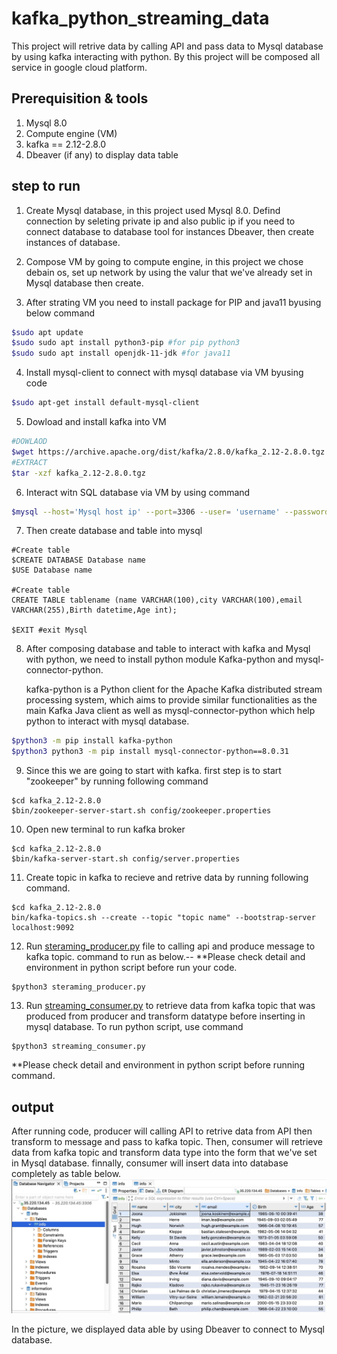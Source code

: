 # kafka_python_streaming_data
This project will retrive data by calling API and pass data to Mysql database by using kafka interacting with python.
By this project will be composed all service in google cloud platform.

## Prerequisition & tools
1. Mysql 8.0
2. Compute engine (VM)
3. kafka == 2.12-2.8.0
4. Dbeaver (if any) to display data table

## step to run

1. Create Mysql database, in this project used Mysql 8.0. Defind connection by seleting private ip and also public ip if you need to connect database to database tool for instances Dbeaver, then create instances of database.

2. Compose VM by going to compute engine, in this project we chose debain os, set up network by using the valur that we've already set in Mysql database then create.

3. After strating VM you need to install package for PIP and java11 byusing below command
```bash
$sudo apt update
$sudo sudo apt install python3-pip #for pip python3
$sudo sudo apt install openjdk-11-jdk #for java11
```
4. Install mysql-client to connect with mysql database via VM byusing code
```bash
$sudo apt-get install default-mysql-client
```
5. Dowload and install kafka into VM
```bash
#DOWLAOD
$wget https://archive.apache.org/dist/kafka/2.8.0/kafka_2.12-2.8.0.tgz
#EXTRACT
$tar -xzf kafka_2.12-2.8.0.tgz
```
6. Interact witn SQL database via VM by using command 
```bash
$mysql --host='Mysql host ip' --port=3306 --user= 'username' --password= 'databasepassword'
```
7. Then create database and table into mysql 
```Mysql
#Create table
$CREATE DATABASE Database name 
$USE Database name

#Create table
CREATE TABLE tablename (name VARCHAR(100),city VARCHAR(100),email VARCHAR(255),Birth datetime,Age int);

$EXIT #exit Mysql
```

8. After composing database and table to interact with kafka and Mysql with python, we need to install python module Kafka-python and mysql-connector-python.

   kafka-python is a Python client for the Apache Kafka distributed stream processing system, which aims to provide similar functionalities as the main Kafka Java client as well as mysql-connector-python which help python to interact with mysql database.
``` bash
$python3 -m pip install kafka-python
$python3 python3 -m pip install mysql-connector-python==8.0.31
```
9. Since this we are going to start with kafka. first step is to start "zookeeper" by running following command
```shell
$cd kafka_2.12-2.8.0
$bin/zookeeper-server-start.sh config/zookeeper.properties
```

10. Open new terminal to run kafka broker
```shell
$cd kafka_2.12-2.8.0
$bin/kafka-server-start.sh config/server.properties
```
11. Create topic in kafka to recieve and retrive data by running following command.
```shell
$cd kafka_2.12-2.8.0
bin/kafka-topics.sh --create --topic "topic name" --bootstrap-server localhost:9092
```
12. Run [steraming_producer.py](https://github.com/khokiat/kafka_streaming_data/blob/main/Streaming_producer.py) file to calling api and produce message to kafka topic. command to run as below.--
**Please check detail and environment in python script before run your code.
```shell
$python3 steraming_producer.py
```

13. Run [streaming_consumer.py](https://github.com/khokiat/kafka_streaming_data/blob/main/streaming_consumer.py) to retrieve data from kafka topic that was produced from producer and transform datatype before inserting in mysql database. To run python script, use command
```shell
$python3 streaming_consumer.py
```
**Please check detail and environment in python script before running command.

## output
After running code, producer will calling API to retrive data from API then transform to message and pass to kafka topic. Then, consumer will retrieve data from kafka topic and transform data type into the form that we've set in Mysql database. finnally, consumer will insert data into database completely as table below. 
![image](https://github.com/khokiat/kafka_streaming_data/blob/main/Image/Image%2019-7-2566%20BE%20at%2014.21.jpg)

In the picture, we displayed data able by using Dbeaver to connect to Mysql database.